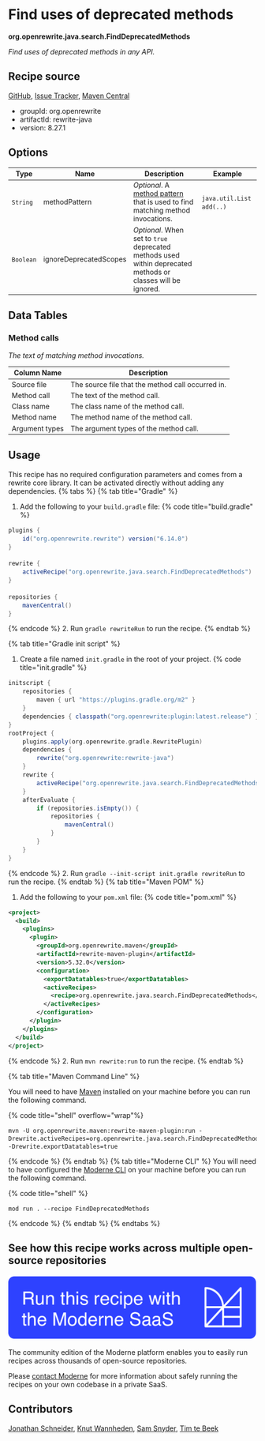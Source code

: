 # Find uses of deprecated methods

**org.openrewrite.java.search.FindDeprecatedMethods**

_Find uses of deprecated methods in any API._

## Recipe source

[GitHub](https://github.com/openrewrite/rewrite/blob/main/rewrite-java/src/main/java/org/openrewrite/java/search/FindDeprecatedMethods.java), [Issue Tracker](https://github.com/openrewrite/rewrite/issues), [Maven Central](https://central.sonatype.com/artifact/org.openrewrite/rewrite-java/8.27.1/jar)

* groupId: org.openrewrite
* artifactId: rewrite-java
* version: 8.27.1

## Options

| Type | Name | Description | Example |
| -- | -- | -- | -- |
| `String` | methodPattern | *Optional*. A [method pattern](/reference/method-patterns.md) that is used to find matching method invocations. | `java.util.List add(..)` |
| `Boolean` | ignoreDeprecatedScopes | *Optional*. When set to `true` deprecated methods used within deprecated methods or classes will be ignored. |  |

## Data Tables

### Method calls

_The text of matching method invocations._

| Column Name | Description |
| ----------- | ----------- |
| Source file | The source file that the method call occurred in. |
| Method call | The text of the method call. |
| Class name | The class name of the method call. |
| Method name | The method name of the method call. |
| Argument types | The argument types of the method call. |


## Usage

This recipe has no required configuration parameters and comes from a rewrite core library. It can be activated directly without adding any dependencies.
{% tabs %}
{% tab title="Gradle" %}
1. Add the following to your `build.gradle` file:
{% code title="build.gradle" %}
```groovy
plugins {
    id("org.openrewrite.rewrite") version("6.14.0")
}

rewrite {
    activeRecipe("org.openrewrite.java.search.FindDeprecatedMethods")
}

repositories {
    mavenCentral()
}

```
{% endcode %}
2. Run `gradle rewriteRun` to run the recipe.
{% endtab %}

{% tab title="Gradle init script" %}
1. Create a file named `init.gradle` in the root of your project.
{% code title="init.gradle" %}
```groovy
initscript {
    repositories {
        maven { url "https://plugins.gradle.org/m2" }
    }
    dependencies { classpath("org.openrewrite:plugin:latest.release") }
}
rootProject {
    plugins.apply(org.openrewrite.gradle.RewritePlugin)
    dependencies {
        rewrite("org.openrewrite:rewrite-java")
    }
    rewrite {
        activeRecipe("org.openrewrite.java.search.FindDeprecatedMethods")
    }
    afterEvaluate {
        if (repositories.isEmpty()) {
            repositories {
                mavenCentral()
            }
        }
    }
}
```
{% endcode %}
2. Run `gradle --init-script init.gradle rewriteRun` to run the recipe.
{% endtab %}
{% tab title="Maven POM" %}
1. Add the following to your `pom.xml` file:
{% code title="pom.xml" %}
```xml
<project>
  <build>
    <plugins>
      <plugin>
        <groupId>org.openrewrite.maven</groupId>
        <artifactId>rewrite-maven-plugin</artifactId>
        <version>5.32.0</version>
        <configuration>
          <exportDatatables>true</exportDatatables>
          <activeRecipes>
            <recipe>org.openrewrite.java.search.FindDeprecatedMethods</recipe>
          </activeRecipes>
        </configuration>
      </plugin>
    </plugins>
  </build>
</project>
```
{% endcode %}
2. Run `mvn rewrite:run` to run the recipe.
{% endtab %}

{% tab title="Maven Command Line" %}

You will need to have [Maven](https://maven.apache.org/download.cgi) installed on your machine before you can run the following command.

{% code title="shell" overflow="wrap"%}
```shell
mvn -U org.openrewrite.maven:rewrite-maven-plugin:run -Drewrite.activeRecipes=org.openrewrite.java.search.FindDeprecatedMethods -Drewrite.exportDatatables=true
```
{% endcode %}
{% endtab %}
{% tab title="Moderne CLI" %}
You will need to have configured the [Moderne CLI](https://docs.moderne.io/moderne-cli/cli-intro) on your machine before you can run the following command.

{% code title="shell" %}
```shell
mod run . --recipe FindDeprecatedMethods
```
{% endcode %}
{% endtab %}
{% endtabs %}

## See how this recipe works across multiple open-source repositories

[![Moderne Link Image](/.gitbook/assets/ModerneRecipeButton.png)](https://app.moderne.io/recipes/org.openrewrite.java.search.FindDeprecatedMethods)

The community edition of the Moderne platform enables you to easily run recipes across thousands of open-source repositories.

Please [contact Moderne](https://moderne.io/product) for more information about safely running the recipes on your own codebase in a private SaaS.

## Contributors
[Jonathan Schneider](mailto:jkschneider@gmail.com), [Knut Wannheden](mailto:knut@moderne.io), [Sam Snyder](mailto:sam@moderne.io), [Tim te Beek](mailto:tim@moderne.io)
